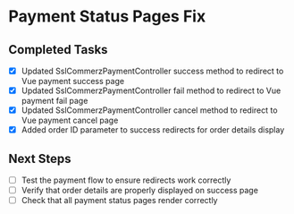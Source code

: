 # Payment Status Pages Fix

## Completed Tasks
- [x] Updated SslCommerzPaymentController success method to redirect to Vue payment success page
- [x] Updated SslCommerzPaymentController fail method to redirect to Vue payment fail page
- [x] Updated SslCommerzPaymentController cancel method to redirect to Vue payment cancel page
- [x] Added order ID parameter to success redirects for order details display

## Next Steps
- [ ] Test the payment flow to ensure redirects work correctly
- [ ] Verify that order details are properly displayed on success page
- [ ] Check that all payment status pages render correctly
